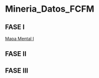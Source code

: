 # Mineria_Datos_FCFM

## FASE I

[Mapa Mental I](https://github.com/JoelGzz/Mineria_Datos_FCFM/blob/main/MapaMental_1_1813599.pdf)

## FASE II

## FASE III
